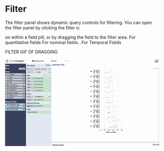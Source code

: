 # Filter

The filter panel shows dynamic query controls for filtering. You can open the filter panel by clicking the filter ic

on within a field pill, or by dragging the field to the filter area. For quantitative fields For nominal fields...For Temporal Fields

FILTER GIF OF DRAGGING  



![](../.gitbook/assets/filtering.gif)

